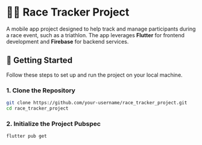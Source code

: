 # 🏃‍♂️ Race Tracker Project

A mobile app project designed to help track and manage participants during a race event, such as a triathlon. The app leverages **Flutter** for frontend development and **Firebase** for backend services.

## 🚀 Getting Started

Follow these steps to set up and run the project on your local machine.

### 1. Clone the Repository

```bash
git clone https://github.com/your-username/race_tracker_project.git
cd race_tracker_project
```
### 2. Initialize the Project Pubspec

```bash
flutter pub get
```